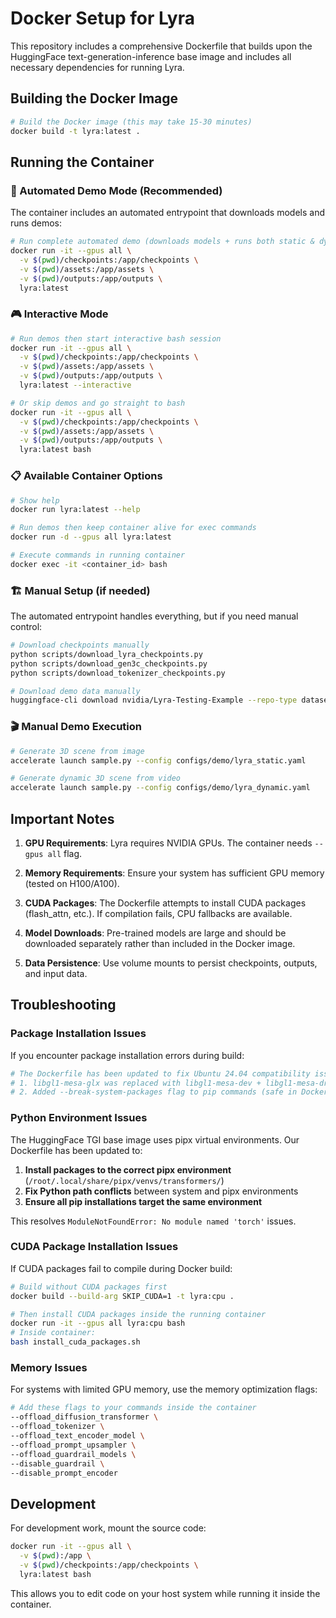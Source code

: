 # Docker Setup for Lyra

This repository includes a comprehensive Dockerfile that builds upon the HuggingFace text-generation-inference base image and includes all necessary dependencies for running Lyra.

## Building the Docker Image

```bash
# Build the Docker image (this may take 15-30 minutes)
docker build -t lyra:latest .
```

## Running the Container

### 🚀 Automated Demo Mode (Recommended)

The container includes an automated entrypoint that downloads models and runs demos:

```bash
# Run complete automated demo (downloads models + runs both static & dynamic demos)
docker run -it --gpus all \
  -v $(pwd)/checkpoints:/app/checkpoints \
  -v $(pwd)/assets:/app/assets \
  -v $(pwd)/outputs:/app/outputs \
  lyra:latest
```

### 🎮 Interactive Mode

```bash
# Run demos then start interactive bash session
docker run -it --gpus all \
  -v $(pwd)/checkpoints:/app/checkpoints \
  -v $(pwd)/assets:/app/assets \
  -v $(pwd)/outputs:/app/outputs \
  lyra:latest --interactive

# Or skip demos and go straight to bash
docker run -it --gpus all \
  -v $(pwd)/checkpoints:/app/checkpoints \
  -v $(pwd)/assets:/app/assets \
  -v $(pwd)/outputs:/app/outputs \
  lyra:latest bash
```

### 📋 Available Container Options

```bash
# Show help
docker run lyra:latest --help

# Run demos then keep container alive for exec commands
docker run -d --gpus all lyra:latest

# Execute commands in running container
docker exec -it <container_id> bash
```

### 🏗️ Manual Setup (if needed)

The automated entrypoint handles everything, but if you need manual control:

```bash
# Download checkpoints manually
python scripts/download_lyra_checkpoints.py
python scripts/download_gen3c_checkpoints.py
python scripts/download_tokenizer_checkpoints.py

# Download demo data manually
huggingface-cli download nvidia/Lyra-Testing-Example --repo-type dataset --local-dir assets/demo
```

### 🎬 Manual Demo Execution

```bash
# Generate 3D scene from image
accelerate launch sample.py --config configs/demo/lyra_static.yaml

# Generate dynamic 3D scene from video  
accelerate launch sample.py --config configs/demo/lyra_dynamic.yaml
```

## Important Notes

1. **GPU Requirements**: Lyra requires NVIDIA GPUs. The container needs `--gpus all` flag.

2. **Memory Requirements**: Ensure your system has sufficient GPU memory (tested on H100/A100).

3. **CUDA Packages**: The Dockerfile attempts to install CUDA packages (flash_attn, etc.). If compilation fails, CPU fallbacks are available.

4. **Model Downloads**: Pre-trained models are large and should be downloaded separately rather than included in the Docker image.

5. **Data Persistence**: Use volume mounts to persist checkpoints, outputs, and input data.

## Troubleshooting

### Package Installation Issues

If you encounter package installation errors during build:

```bash
# The Dockerfile has been updated to fix Ubuntu 24.04 compatibility issues:
# 1. libgl1-mesa-glx was replaced with libgl1-mesa-dev + libgl1-mesa-dri
# 2. Added --break-system-packages flag to pip commands (safe in Docker containers)
```

### Python Environment Issues

The HuggingFace TGI base image uses pipx virtual environments. Our Dockerfile has been updated to:
1. **Install packages to the correct pipx environment** (`/root/.local/share/pipx/venvs/transformers/`)
2. **Fix Python path conflicts** between system and pipx environments
3. **Ensure all pip installations target the same environment**

This resolves `ModuleNotFoundError: No module named 'torch'` issues.

### CUDA Package Installation Issues

If CUDA packages fail to compile during Docker build:

```bash
# Build without CUDA packages first
docker build --build-arg SKIP_CUDA=1 -t lyra:cpu .

# Then install CUDA packages inside the running container
docker run -it --gpus all lyra:cpu bash
# Inside container:
bash install_cuda_packages.sh
```

### Memory Issues

For systems with limited GPU memory, use the memory optimization flags:

```bash
# Add these flags to your commands inside the container
--offload_diffusion_transformer \
--offload_tokenizer \
--offload_text_encoder_model \
--offload_prompt_upsampler \
--offload_guardrail_models \
--disable_guardrail \
--disable_prompt_encoder
```

## Development

For development work, mount the source code:

```bash
docker run -it --gpus all \
  -v $(pwd):/app \
  -v $(pwd)/checkpoints:/app/checkpoints \
  lyra:latest bash
```

This allows you to edit code on your host system while running it inside the container.
